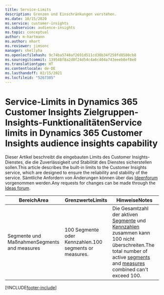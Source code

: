 ```yaml
---
title: Service-Limits
description: Grenzen und Einschränkungen verstehen.
ms.date: 10/15/2020
ms.service: customer-insights
ms.subservice: audience-insights
ms.topic: conceptual
author: m-hartmann
ms.author: mhart
ms.reviewer: jimsonc
manager: shellyha
ms.openlocfilehash: 9c74ba5740af2691d511cd38b34f250fd8580cb8
ms.sourcegitcommit: 139548f8a2d0f24d54c4a6c404a743eeeb8ef8e0
ms.translationtype: HT
ms.contentlocale: de-DE
ms.lasthandoff: 02/15/2021
ms.locfileid: "5267385"
---
```

# <a name="service-limits-in-dynamics-365-customer-insights-audience-insights-capability"></a><span data-ttu-id="f2db4-103">Service-Limits in Dynamics 365 Customer Insights Zielgruppen-Insights-Funktionalitäten</span><span class="sxs-lookup"><span data-stu-id="f2db4-103">Service limits in Dynamics 365 Customer Insights audience insights capability</span></span>

<span data-ttu-id="f2db4-104">Dieser Artikel beschreibt die eingebauten Limits des Customer Insights-Dienstes, die die Zuverlässigkeit und Stabilität des Dienstes sicherstellen sollen.</span><span class="sxs-lookup"><span data-stu-id="f2db4-104">This article describes the built-in limits to the Customer Insights service, which are designed to ensure the reliability and stability of the service.</span></span> <span data-ttu-id="f2db4-105">Sämtliche Anfordern von Änderungen können über das [Ideenforum](https://go.microsoft.com/fwlink/?linkid=2074172) vorgenommen werden.</span><span class="sxs-lookup"><span data-stu-id="f2db4-105">Any requests for changes can be made through the [Ideas forum](https://go.microsoft.com/fwlink/?linkid=2074172).</span></span> 
 
| <span data-ttu-id="f2db4-106">Bereich</span><span class="sxs-lookup"><span data-stu-id="f2db4-106">Area</span></span>  | <span data-ttu-id="f2db4-107">Grenzwerte</span><span class="sxs-lookup"><span data-stu-id="f2db4-107">Limits</span></span>  | <span data-ttu-id="f2db4-108">Hinweise</span><span class="sxs-lookup"><span data-stu-id="f2db4-108">Notes</span></span> |
|-------------|---------------------------------------------------------------------|---------------------------------------------------------------------|
| <span data-ttu-id="f2db4-109">Segmente und Maßnahmen</span><span class="sxs-lookup"><span data-stu-id="f2db4-109">Segments and measures</span></span> | <span data-ttu-id="f2db4-110">100 Segmente oder Kennzahlen.</span><span class="sxs-lookup"><span data-stu-id="f2db4-110">100 segments or measures.</span></span> | <span data-ttu-id="f2db4-111">Die Gesamtzahl der aktiven [Segmente](segments.md) und [Kennzahlen](measures.md) zusammen kann 100 nicht überschreiten.</span><span class="sxs-lookup"><span data-stu-id="f2db4-111">The total number of active [segments](segments.md) and [measures](measures.md) combined can't exceed 100.</span></span>  |


[!INCLUDE[footer-include](../includes/footer-banner.md)]